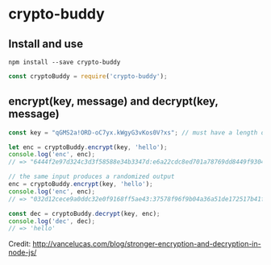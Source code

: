 # crypto-buddy

## Install and use

`npm install --save crypto-buddy`

```javascript
const cryptoBuddy = require('crypto-buddy');
```

## encrypt(key, message) and decrypt(key, message)

```javascript
const key = "qGMS2a!ORD-oC7yx.kWgyG3vKos0V?xs"; // must have a length of 32

let enc = cryptoBuddy.encrypt(key, 'hello');
console.log('enc', enc);
// => "6444f2e97d324c3d3f58588e34b3347d:e6a22cdc8ed701a78769dd8449f9304d"

// the same input produces a randomized output
enc = cryptoBuddy.encrypt(key, 'hello');
console.log('enc', enc);
// => "032d12cece9a0ddc32e0f9168ff5ae43:37578f96f9b04a36a51de172517b41f4"

const dec = cryptoBuddy.decrypt(key, enc);
console.log('dec', dec);
// => 'hello'
```

Credit: http://vancelucas.com/blog/stronger-encryption-and-decryption-in-node-js/
